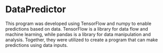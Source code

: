 # DataPredictor
This program was developed using TensorFlow and numpy to enable predictions based on data. TensorFlow is a library for data flow and machine learning, while pandas is a library for data manipulation and analysis. Together, they were utilized to create a program that can make predictions using data inputs.
